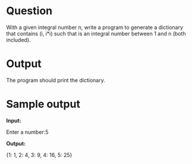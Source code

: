 # Question
With a given integral number n, write a program to generate a dictionary that contains (i, i*i) such that is an integral number between 1 and n (both included).

# Output
The program should print the dictionary.
# Sample output
**Input:** 

Enter a number:5

**Output:** 

{1: 1, 2: 4, 3: 9, 4: 16, 5: 25}
